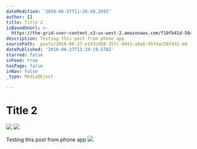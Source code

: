 ```yaml
---
dateModified: '2016-06-27T11:28:48.269Z'
author: []
title: Title 2
isBasedOnUrl: >-
  https://the-grid-user-content.s3-us-west-2.amazonaws.com/f10fb41d-50c0-4ea1-956a-beeab41217e8.jpg
description: Testing this post from phone app
sourcePath: _posts/2016-06-27-e143c988-35fc-4943-a0a6-95f4ac50fd32.md
datePublished: '2016-06-27T11:34:19.578Z'
starred: false
inFeed: true
hasPage: false
inNav: false
_type: MediaObject

---
```

# **Title 2**
![](https://imgflo.herokuapp.com/graph/vahj1ThiexotieMo/644ad3df20dc0ef4a9ca92068f6bdf87/croprotate.jpg?cropheight=608&cropwidth=608&degrees=0&input=https%3A%2F%2Fthe-grid-user-content.s3-us-west-2.amazonaws.com%2Ff10fb41d-50c0-4ea1-956a-beeab41217e8.jpg&x=16&y=16)
![](https://the-grid-user-content.s3-us-west-2.amazonaws.com/43b0d805-12dd-41af-89ff-e6c4b0955889.jpg)

Testing this post from phone app
![](https://the-grid-user-content.s3-us-west-2.amazonaws.com/09f77e76-a02f-43f2-b7cb-a49ad879c239.jpg)